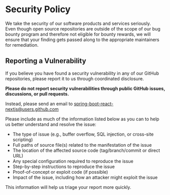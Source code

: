 # Security Policy

We take the security of our software products and services seriously.<br/>
Even though open source repositories are outside of the scope of our bug bounty program and therefore not eligible for bounty rewards, we will ensure that your finding gets passed along to the appropriate maintainers for remediation.

## Reporting a Vulnerability

If you believe you have found a security vulnerability in any of our GitHub repositories, please report it to us through coordinated disclosure.

**Please do not report security vulnerabilities through public GitHub issues, discussions, or pull requests.**

Instead, please send an email to <spring-boot-react-nextjs@users.github.com>

Please include as much of the information listed below as you can to help us better understand and resolve the issue:

- The type of issue (e.g., buffer overflow, SQL injection, or cross-site scripting)
- Full paths of source file(s) related to the manifestation of the issue
- The location of the affected source code (tag/branch/commit or direct URL)
- Any special configuration required to reproduce the issue
- Step-by-step instructions to reproduce the issue
- Proof-of-concept or exploit code (if possible)
- Impact of the issue, including how an attacker might exploit the issue

This information will help us triage your report more quickly.
